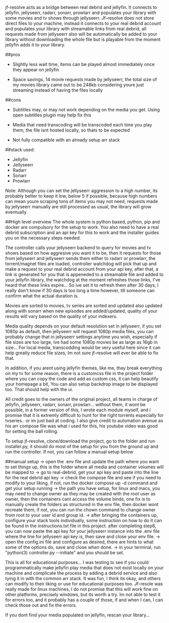 jf-resolve acts as a bridge between real debrid and jellyfin. It connects to jellyfin, jellyseerr, radarr, sonarr, prowlarr and populates your library with some movies and tv shows through jellyseerr.
Jf-resolve does not store direct files to your machine, instead it connects to your real debrid account and populates your library with streamable links from real debrid, all requests made from jellyseerr also will be automatically be added to your library without downloading the whole file but is playable from the moment jellyfin adds it to your library.

##pros
- Slightly less wait time, items can be played almost immediately once they appear on jellyfin

- Space savings, 14 movie requests made by jellyseerr, the total size of my movies library came out to be 248kb considering youre just streaming instead of having the files locally

##cons
- Subtitles may, or may not work depending on the media you get. Using open subtitles plugin may help fix this

- Media that need transcoding will be transcoded each time you play them, the file isnt hosted locally, so thats to be expected

- Not fully compatible with an already setup arr stack

##stack used:
- Jellyfin
- Jellyseerr
- Radarr
- Sonarr
- Prowlarr

Note: Although you can set the jellyseerr aggression to a high number, its probably better to keep it low, below 5 if possible, because high numbers can mean youre scraping tons of items you may not need, requests made by jellyseerr manually are still processed as usual, the library will grow eventually.

##High level overview
The whole system is python based, python, pip and docker are compulsory for the setup to work. You also need to have a real debrid subscription and an api key for this to work and the installer guides you on the necessary steps needed.

The controller calls your jellyseerr backend to query for movies and tv shows based on how aggresive you want it to be, then it requests for those from jellyseerr and jellyseerr sends them either to radarr or prowlarr, the torrent/magnet files are loaded, controller watchdog will pick that up and make a request to your real debrid account from your api key, after that, a link is generated for you that is appeneded to a streamable file and added to your jellyfin library, the watchdog at the moment refreshes those links, I've heard that these links expire... So ive set it to refresh them after 30 days, I really don't know if 30 days is too long a time however, till someone can confirm what the actual duration is.

Movies are sorted to movies, tv series are sorted and updated also updated along with sonarr when new episodes are added/updated, quality of your results will vary based on the quality of your indexers.

Media quality depends on your default resolution set in jellyseerr, if you set 1080p as default, then jellyseerr will request 1080p media files, you can probably change that in jellyseerr settings anytime you wish, especially if file sizes are too large, Ive had some 1080p movies be as large as 16gb in size... For local media, transcodding would be very useful here since it can help greatly reduce file sizes, Im not sure jf-resolve will ever be able to fix that.

In addition, if you arent using jellyfin themes, like me, they break everything on my tv for some reason, there is a customcss file in the project folder where you can copy the code and add as custom css, it can help beautify your homepage a bit, You can also setup backdrop image to be displayed too. That should help with the ui.

All credit goes to the owners of the original project, all teams in charge of jellyfin, jellyseerr, radarr, sonarr, prowlarr... without them, it wont be possible, in a former version of this, I wrote each module myself, and i promise that it is extremly difficult to hunt for the right torrents especially for tvseries.. or im just bad at coding.
I also give credit to automation avenue as his arr compose file was what i used for this, his youtube video was good for setting the ball rolling.

To setup jf-resolve, clone/download the project, go to the folder and run installer.py, it should do most of the setup for you from the ground up and run the controller.
If not, you can follow a manual setup below

##manual setup
-> open the .env file and update the path where you want to set things up, this is the folder where all media and container volumes will be mapped to
-> go to real-debrid, get your api key and paste into the line for the real debrid api key
-> check the compose file and see if you need to modify to your liking, if not, run the docker compose up -d command and get your setup running
-> the path you have setup, for linux and macs, you may need to change owner as they may be created with the root user as owner, then the containers cant access the volume binds, one fix is to manually create the folders as structured in the env file, then docker wont recreate them, if not, you can run the chown command to change owner from root to your user id and group id.
-> after bringing the containers up, configure your stack tools individually, some instruction on how to do it can be found in the instructions.txt file in this project. after completing step6, you can now paste the api key for your jellyseerr instance into the .env file where the line for jellyseerr api key is, then save and close your env file.
-> open the config.ini file and configure as desired, there are hints to what some of the options do, save and close when done.
-> in your terminal, run "python(3) controller.py --initiate" and you should be set.

This is all for educational purposes... I was testing to see if you could programmatically make jellyfin play media that does not exist locally on your machine and complicate the process by adding a debrid service and also tying it in with the common arr stack. It was fun, I think its okay, and others can modify to their liking or use for educational purposes too. Jf-resole was really made for linux machines, I do not promise that this will work fine on other platforms, precisely windows, but its worth a try. Im not able to test it for errors too, and it probably has a couple of those, if and when I can, I can check those out and fix the errors.

If you dont find your media populated on jellyfin, rescan your library...
